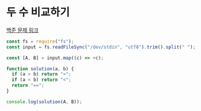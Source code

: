 # 두 수 비교하기

[백준 문제 링크](https://www.acmicpc.net/problem/1330)

```javascript
const fs = require("fs");
const input = fs.readFileSync("/dev/stdin", "utf8").trim().split(" ");

const [A, B] = input.map((c) => +c);

function solution(a, b) {
  if (a > b) return ">";
  if (a < b) return "<";
  return "==";
}

console.log(solution(A, B));
```
